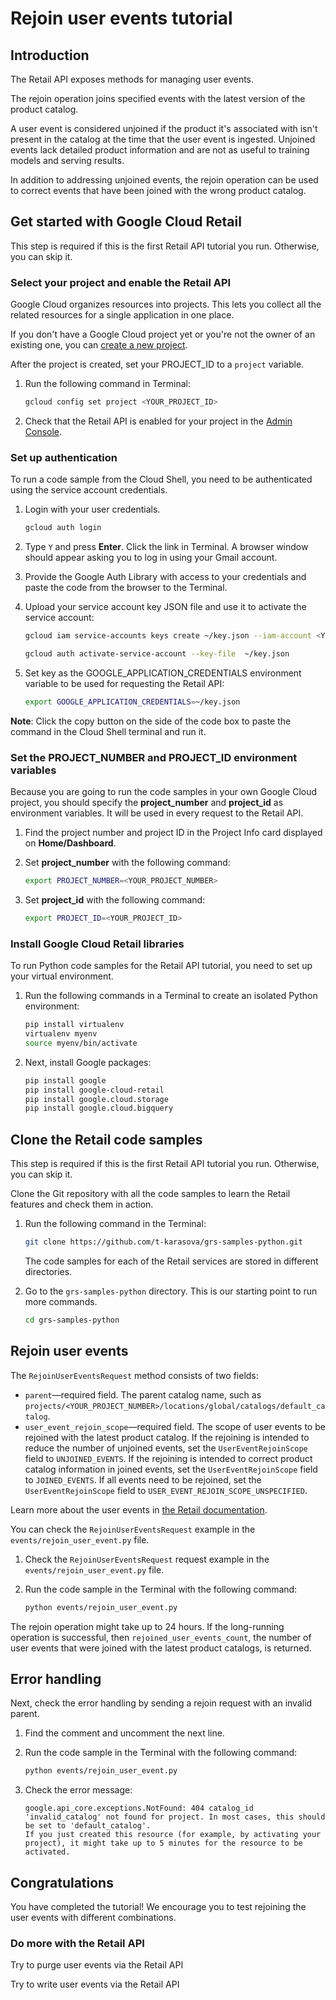<walkthrough-metadata>
  <meta name="title" content="Rejoin user events tutorial" />
  <meta name="description" content="Use this method if you want to to rejoin the user events in the catalog." />
  <meta name="component_id" content="593554" />
</walkthrough-metadata>

# Rejoin user events tutorial

## Introduction

The Retail API exposes methods for managing user events.

The rejoin operation joins specified events with the latest version of the product catalog.

A user event is considered unjoined if the product it's associated with isn't present in the catalog at the time that the user event is ingested. Unjoined events lack detailed product information and are not as useful to training models and serving results.

In addition to addressing unjoined events, the rejoin operation can be used to correct events that have been joined with the wrong product catalog.

<walkthrough-tutorial-duration duration="3.0"></walkthrough-tutorial-duration>

## Get started with Google Cloud Retail

This step is required if this is the first Retail API tutorial you run.
Otherwise, you can skip it.

### Select your project and enable the Retail API

Google Cloud organizes resources into projects. This lets you
collect all the related resources for a single application in one place.

If you don't have a Google Cloud project yet or you're not the owner of an existing one, you can
[create a new project](https://console.cloud.google.com/projectcreate).

After the project is created, set your PROJECT_ID to a ```project``` variable.
1. Run the following command in Terminal:
    ```bash
    gcloud config set project <YOUR_PROJECT_ID>
    ```

1. Check that the Retail API is enabled for your project in the [Admin Console](https://console.cloud.google.com/ai/retail/).

### Set up authentication

To run a code sample from the Cloud Shell, you need to be authenticated using the service account credentials.

1. Login with your user credentials.
    ```bash
    gcloud auth login
    ```

1. Type `Y` and press **Enter**. Click the link in Terminal. A browser window should appear asking you to log in using your Gmail account.

1. Provide the Google Auth Library with access to your credentials and paste the code from the browser to the Terminal.

1. Upload your service account key JSON file and use it to activate the service account:

    ```bash
    gcloud iam service-accounts keys create ~/key.json --iam-account <YOUR_SERVICE_ACCOUNT_EMAIL>
    ```

    ```bash
    gcloud auth activate-service-account --key-file  ~/key.json
    ```

1. Set key as the GOOGLE_APPLICATION_CREDENTIALS environment variable to be used for requesting the Retail API:
    ```bash
    export GOOGLE_APPLICATION_CREDENTIALS=~/key.json
    ```

**Note**: Click the copy button on the side of the code box to paste the command in the Cloud Shell terminal and run it.

### Set the PROJECT_NUMBER and PROJECT_ID environment variables

Because you are going to run the code samples in your own Google Cloud project, you should specify the **project_number** and **project_id** as environment variables. It will be used in every request to the Retail API.

1. Find the project number and project ID in the Project Info card displayed on **Home/Dashboard**.

1. Set **project_number** with the following command:
    ```bash
    export PROJECT_NUMBER=<YOUR_PROJECT_NUMBER>
    ```
1. Set **project_id** with the following command:
    ```bash
    export PROJECT_ID=<YOUR_PROJECT_ID>
    ```

### Install Google Cloud Retail libraries

To run Python code samples for the Retail API tutorial, you need to set up your virtual environment.

1. Run the following commands in a Terminal to create an isolated Python environment:
    ```bash
    pip install virtualenv
    virtualenv myenv
    source myenv/bin/activate
    ```
1. Next, install Google packages:
    ```bash
    pip install google
    pip install google-cloud-retail
    pip install google.cloud.storage
    pip install google.cloud.bigquery

    ```

## Clone the Retail code samples

This step is required if this is the first Retail API tutorial you run.
Otherwise, you can skip it.

Clone the Git repository with all the code samples to learn the Retail features and check them in action.

<!-- TODO(ianan): change the repository link -->
1. Run the following command in the Terminal:
    ```bash
    git clone https://github.com/t-karasova/grs-samples-python.git
    ```

    The code samples for each of the Retail services are stored in different directories.

1. Go to the ```grs-samples-python``` directory. This is our starting point to run more commands.
    ```bash
    cd grs-samples-python
    ```

## Rejoin user events

The `RejoinUserEventsRequest` method consists of two fields:
- `parent`—required field. The parent catalog name, such as `projects/<YOUR_PROJECT_NUMBER>/locations/global/catalogs/default_catalog`.
- `user_event_rejoin_scope`—required field. The scope of user events to be rejoined with the latest product catalog. If the rejoining is intended to reduce the number of unjoined events, set the `UserEventRejoinScope` field to `UNJOINED_EVENTS`. If the rejoining is intended to correct product catalog information in joined events, set the `UserEventRejoinScope` field to `JOINED_EVENTS`. If all events need to be rejoined, set the `UserEventRejoinScope` field to `USER_EVENT_REJOIN_SCOPE_UNSPECIFIED`.

Learn more about the user events in [the Retail documentation](https://cloud.google.com/retail/docs/reference/rpc/google.cloud.retail.v2#rejoinusereventsrequest).

You can check the `RejoinUserEventsRequest` example in the `events/rejoin_user_event.py` file.

1. Check the `RejoinUserEventsRequest` request example in the <walkthrough-editor-select-regex filePath="cloudshell_open/grs-samples-python/events/rejoin_user_event.py" regex="# get rejoin user event request">`events/rejoin_user_event.py`</walkthrough-editor-select-regex> file.

1. Run the code sample in the Terminal with the following command:
    ```bash
    python events/rejoin_user_event.py
    ```

The rejoin operation might take up to 24 hours. If the long-running operation is successful, then `rejoined_user_events_count`, the number of user events that were joined with the latest product catalogs, is returned.

## Error handling

Next, check the error handling by sending a rejoin request with an invalid parent.

1. Find the <walkthrough-editor-select-regex filePath="cloudshell_open/grs-samples-python/events/rejoin_user_event.py" regex="# TO CHECK THE ERROR HANDLING TRY TO PASS INVALID CATALOG:">comment</walkthrough-editor-select-regex> and uncomment the next line.

1. Run the code sample in the Terminal with the following command:
    ```bash
    python events/rejoin_user_event.py
    ```

1. Check the error message:
    ```terminal
    google.api_core.exceptions.NotFound: 404 catalog_id 'invalid_catalog' not found for project. In most cases, this should be set to 'default_catalog'.
    If you just created this resource (for example, by activating your project), it might take up to 5 minutes for the resource to be activated.
    ```

## Congratulations

<walkthrough-conclusion-trophy></walkthrough-conclusion-trophy>

You have completed the tutorial! We encourage you to test rejoining the user events with different combinations.

<walkthrough-inline-feedback></walkthrough-inline-feedback>

### Do more with the Retail API

<walkthrough-tutorial-card id="retail_api_v2_purge_user_events_python" icon="LOGO_PYTHON" title="Purge user events tutorial" keepPrevious=true>Try to purge user events via the Retail API</walkthrough-tutorial-card>

<walkthrough-tutorial-card id="retail_api_v2_write_user_events_python" icon="LOGO_PYTHON" title="Write user events tutorial" keepPrevious=true>
Try to write user events via the Retail API</walkthrough-tutorial-card>
